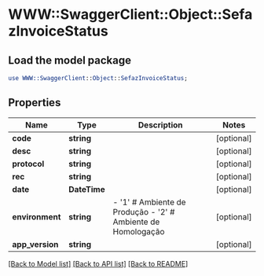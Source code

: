 # WWW::SwaggerClient::Object::SefazInvoiceStatus

## Load the model package
```perl
use WWW::SwaggerClient::Object::SefazInvoiceStatus;
```

## Properties
Name | Type | Description | Notes
------------ | ------------- | ------------- | -------------
**code** | **string** |  | [optional] 
**desc** | **string** |  | [optional] 
**protocol** | **string** |  | [optional] 
**rec** | **string** |  | [optional] 
**date** | **DateTime** |  | [optional] 
**environment** | **string** | - &#39;1&#39; # Ambiente de Produção - &#39;2&#39; # Ambiente de Homologação  | [optional] 
**app_version** | **string** |  | [optional] 

[[Back to Model list]](../README.md#documentation-for-models) [[Back to API list]](../README.md#documentation-for-api-endpoints) [[Back to README]](../README.md)


